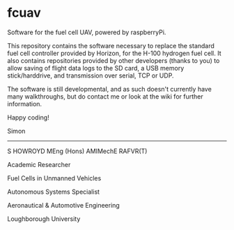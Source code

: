 fcuav
=====

Software for the fuel cell UAV, powered by raspberryPi.

This repository contains the software necessary to replace the standard fuel cell controller provided by Horizon,
for the H-100 hydrogen fuel cell.  It also contains repositories provided by other developers (thanks to you)
to allow saving of flight data logs to the SD card, a USB memory stick/harddrive, and transmission over serial, TCP 
or UDP.

The software is still developmental, and as such doesn't currently have many walkthroughs, but do contact me or 
look at the wiki for further information.

Happy coding!

Simon

__________________________________________
S HOWROYD MEng (Hons) AMIMechE RAFVR(T)

Academic Researcher

Fuel Cells in Unmanned Vehicles

Autonomous Systems Specialist

Aeronautical & Automotive Engineering

Loughborough University
